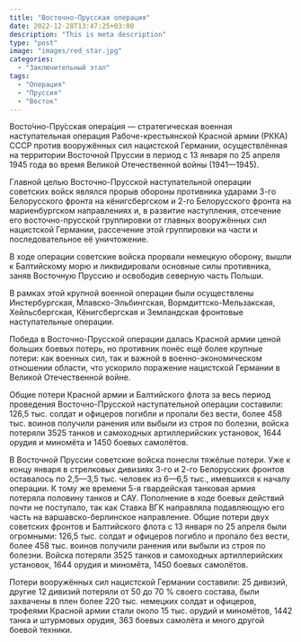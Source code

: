 ```yaml
---
title: "Восточно-Прусская операция"
date: 2022-12-28T13:47:25+03:00
description: "This is meta description"
type: "post"
image: "images/red_star.jpg"
categories:
  - "Заключительный этап"
tags:
  - "Операция"
  - "Пруссия"
  - "Восток"
---
```


Восто́чно-Пру́сская опера́ция — стратегическая военная наступательная операция Рабоче-крестьянской Красной армии (РККА) СССР против вооружённых сил нацистской Германии, осуществлённая на территории Восточной Пруссии в период с 13 января по 25 апреля 1945 года во время Великой Отечественной войны (1941—1945).

Главной целью Восточно-Прусской наступательной операции советских войск являлся прорыв обороны противника ударами 3-го Белорусского фронта на кёнигсбергском и 2-го Белорусского фронта на мариенбургском направлениях и, в развитие наступления, отсечение его восточно-прусской группировки от главных вооружённых сил нацистской Германии, рассечение этой группировки на части и последовательное её уничтожение.

В ходе операции советские войска прорвали немецкую оборону, вышли к Балтийскому морю и ликвидировали основные силы противника, заняв Восточную Пруссию и освободив северную часть Польши.

В рамках этой крупной военной операции были осуществлены Инстербургская, Млавско-Эльбингская, Вормдиттско-Мельзакская, Хейльсбергская, Кёнигсбергская и Земландская фронтовые наступательные операции.

Победа в Восточно-Прусской операции далась Красной армии ценой больших боевых потерь, но противник понёс ещё более крупные потери: как военных сил, так и важной в военно-экономическом отношении области, что ускорило поражение нацистской Германии в Великой Отечественной войне.

Общие потери Красной армии и Балтийского флота за весь период проведения Восточно-Прусской наступательной операции составили: 126,5 тыс. солдат и офицеров погибли и пропали без вести, более 458 тыс. воинов получили ранения или выбыли из строя по болезни, войска потеряли 3525 танков и самоходных артиллерийских установок, 1644 орудия и миномёта и 1450 боевых самолётов.

В Восточной Пруссии советские войска понесли тяжёлые потери. Уже к концу января в стрелковых дивизиях 3-го и 2-го Белорусских фронтов оставалось по 2,5—3,5 тыс. человек из 6—6,5 тыс., имевшихся к началу операции. К тому же времени 5-я гвардейская танковая армия потеряла половину танков и САУ. Пополнение в ходе боевых действий почти не поступало, так как Ставка ВГК направляла подавляющую его часть на варшавско-берлинское направление. Общие потери двух советских фронтов и Балтийского флота с 13 января по 25 апреля были огромными: 126,5 тыс. солдат и офицеров погибло и пропало без вести, более 458 тыс. воинов получили ранения или выбыли из строя по болезни. Войска потеряли 3525 танков и самоходных артиллерийских установок, 1644 орудия и миномёта, 1450 боевых самолётов.

Потери вооружённых сил нацистской Германии составили: 25 дивизий, другие 12 дивизий потеряли от 50 до 70 % своего состава, были захвачены в плен более 220 тыс. немецких солдат и офицеров, трофеями Красной армии стали около 15 тыс. орудий и миномётов, 1442 танка и штурмовых орудия, 363 боевых самолёта и много другой боевой техники.


